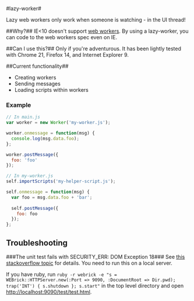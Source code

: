 #lazy-worker#

Lazy web workers only work when someone is watching - in the UI thread!

##Why?##
IE<10 doesn't support [web workers](https://developer.mozilla.org/en-US/docs/DOM/Using_web_workers). By using a lazy-worker, you can code to the web workers spec even on IE.

##Can I use this?##
Only if you're adventurous. It has been lightly tested with Chrome 21, Firefox 14, and Internet Explorer 9. 

##Current functionality##
* Creating workers
* Sending messages
* Loading scripts within workers

### Example ###
```javascript
// In main.js
var worker = new Worker('my-worker.js');

worker.onmessage = function(msg) {
  console.log(msg.data.foo);
};

worker.postMessage({
  foo: 'foo'
});
```

```javascript
// In my-worker.js
self.importScripts('my-helper-script.js');

self.onmessage = function(msg) {
  var foo = msg.data.foo + 'bar';
  
  self.postMessage({
    foo: foo
  });
};
```

## Troubleshooting ##
###The unit test fails with SECURITY_ERR: DOM Exception 18###
See [this stackoverflow topic](http://stackoverflow.com/questions/2704929/uncaught-error-security-err-dom-exception-18) for details. You need to run this on a local server. 

If you have ruby, run `ruby -r webrick -e "s = WEBrick::HTTPServer.new(:Port => 9090, :DocumentRoot => Dir.pwd); trap('INT') { s.shutdown }; s.start"` in the top level directory and open [http://localhost:9090/test/test.html](http://localhost:9090/test/test.html).

